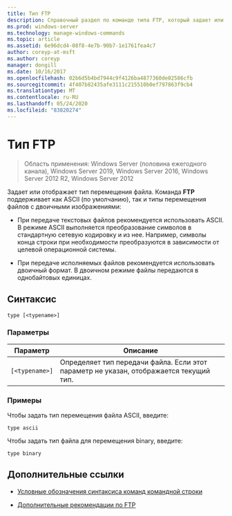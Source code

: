 ```yaml
---
title: Тип FTP
description: Справочный раздел по команде типа FTP, который задает или отображает тип перемещения файла.
ms.prod: windows-server
ms.technology: manage-windows-commands
ms.topic: article
ms.assetid: 6e96dcd4-08f8-4e7b-90b7-1e1761fea4c7
author: coreyp-at-msft
ms.author: coreyp
manager: dongill
ms.date: 10/16/2017
ms.openlocfilehash: 02b6d5b4bd7944c9f4126ba4877360de02586cfb
ms.sourcegitcommit: 4f407b82435afe3111c215510b0ef797863f9cb4
ms.translationtype: MT
ms.contentlocale: ru-RU
ms.lasthandoff: 05/24/2020
ms.locfileid: "83820274"
---
```

# <a name="ftp-type"></a>Тип FTP

> Область применения: Windows Server (половина ежегодного канала), Windows Server 2019, Windows Server 2016, Windows Server 2012 R2, Windows Server 2012

Задает или отображает тип перемещения файла. Команда **FTP** поддерживает как ASCII (по умолчанию), так и типы перемещения файлов с двоичными изображениями:

- При передаче текстовых файлов рекомендуется использовать ASCII. В режиме ASCII выполняется преобразование символов в стандартную сетевую кодировку и из нее. Например, символы конца строки при необходимости преобразуются в зависимости от целевой операционной системы.

- При передаче исполняемых файлов рекомендуется использовать двоичный формат. В двоичном режиме файлы передаются в однобайтовых единицах.

## <a name="syntax"></a>Синтаксис

```
type [<typename>]
```

### <a name="parameters"></a>Параметры

| Параметр | Описание |
| --------- | ----------- |
| `[<typename>]` | Определяет тип передачи файла. Если этот параметр не указан, отображается текущий тип.|

### <a name="examples"></a>Примеры

Чтобы задать тип перемещения файла ASCII, введите:

```
type ascii
```

Чтобы задать тип файла для перемещения binary, введите:

```
type binary
```

## <a name="additional-references"></a>Дополнительные ссылки

- [Условные обозначения синтаксиса команд командной строки](command-line-syntax-key.md)

- [Дополнительные рекомендации по FTP](https://docs.microsoft.com/previous-versions/orphan-topics/ws.10/cc756013(v=ws.10))
